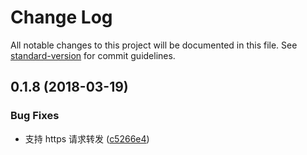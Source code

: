 # Change Log

All notable changes to this project will be documented in this file. See [standard-version](https://github.com/conventional-changelog/standard-version) for commit guidelines.

<a name="0.1.8"></a>
## 0.1.8 (2018-03-19)


### Bug Fixes

* 支持 https 请求转发 ([c5266e4](https://github.com/packingjs/packing-urlrewrite/commit/c5266e4))
